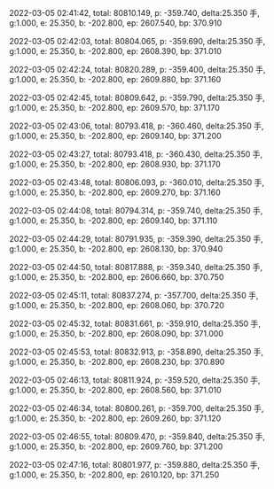 2022-03-05 02:41:42, total: 80810.149, p: -359.740, delta:25.350 手, g:1.000, e: 25.350, b: -202.800, ep: 2607.540, bp: 370.910

2022-03-05 02:42:03, total: 80804.065, p: -359.690, delta:25.350 手, g:1.000, e: 25.350, b: -202.800, ep: 2608.390, bp: 371.010

2022-03-05 02:42:24, total: 80820.289, p: -359.400, delta:25.350 手, g:1.000, e: 25.350, b: -202.800, ep: 2609.880, bp: 371.160

2022-03-05 02:42:45, total: 80809.642, p: -359.790, delta:25.350 手, g:1.000, e: 25.350, b: -202.800, ep: 2609.570, bp: 371.170

2022-03-05 02:43:06, total: 80793.418, p: -360.460, delta:25.350 手, g:1.000, e: 25.350, b: -202.800, ep: 2609.140, bp: 371.200

2022-03-05 02:43:27, total: 80793.418, p: -360.430, delta:25.350 手, g:1.000, e: 25.350, b: -202.800, ep: 2608.930, bp: 371.170

2022-03-05 02:43:48, total: 80806.093, p: -360.010, delta:25.350 手, g:1.000, e: 25.350, b: -202.800, ep: 2609.270, bp: 371.160

2022-03-05 02:44:08, total: 80794.314, p: -359.740, delta:25.350 手, g:1.000, e: 25.350, b: -202.800, ep: 2609.140, bp: 371.110

2022-03-05 02:44:29, total: 80791.935, p: -359.390, delta:25.350 手, g:1.000, e: 25.350, b: -202.800, ep: 2608.130, bp: 370.940

2022-03-05 02:44:50, total: 80817.888, p: -359.340, delta:25.350 手, g:1.000, e: 25.350, b: -202.800, ep: 2606.660, bp: 370.750

2022-03-05 02:45:11, total: 80837.274, p: -357.700, delta:25.350 手, g:1.000, e: 25.350, b: -202.800, ep: 2608.060, bp: 370.720

2022-03-05 02:45:32, total: 80831.661, p: -359.910, delta:25.350 手, g:1.000, e: 25.350, b: -202.800, ep: 2608.090, bp: 371.000

2022-03-05 02:45:53, total: 80832.913, p: -358.890, delta:25.350 手, g:1.000, e: 25.350, b: -202.800, ep: 2608.230, bp: 370.890

2022-03-05 02:46:13, total: 80811.924, p: -359.520, delta:25.350 手, g:1.000, e: 25.350, b: -202.800, ep: 2608.560, bp: 371.010

2022-03-05 02:46:34, total: 80800.261, p: -359.700, delta:25.350 手, g:1.000, e: 25.350, b: -202.800, ep: 2609.260, bp: 371.120

2022-03-05 02:46:55, total: 80809.470, p: -359.840, delta:25.350 手, g:1.000, e: 25.350, b: -202.800, ep: 2609.760, bp: 371.200

2022-03-05 02:47:16, total: 80801.977, p: -359.880, delta:25.350 手, g:1.000, e: 25.350, b: -202.800, ep: 2610.120, bp: 371.250
